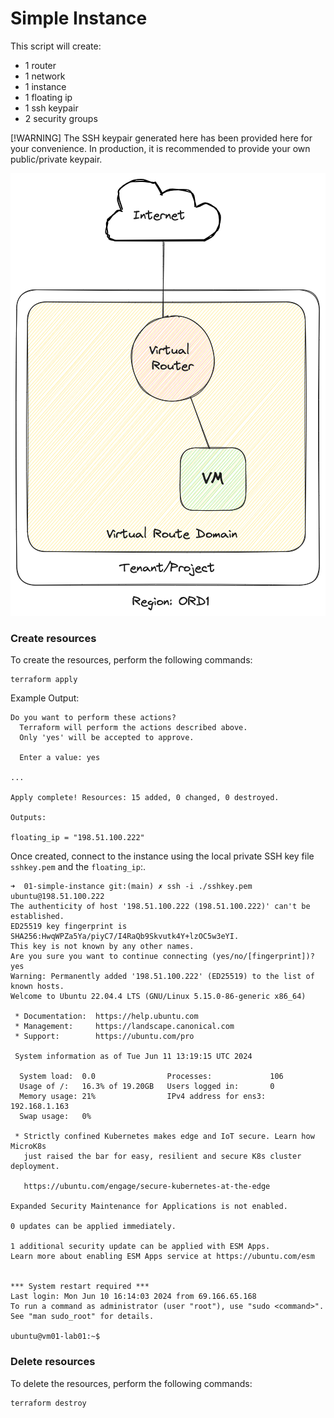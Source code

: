 # Simple Instance

This script will create:

-   1 router
-   1 network
-   1 instance
-   1 floating ip
-   1 ssh keypair
-   2 security groups

[!WARNING]
The SSH keypair generated here has been provided here for your convenience. In production,
it is recommended to provide your own public/private keypair.

![01-simple-instance](../img/01-simple-small.png "Simple Instance")

### Create resources

To create the resources, perform the following commands:

```
terraform apply
```

Example Output:

```
Do you want to perform these actions?
  Terraform will perform the actions described above.
  Only 'yes' will be accepted to approve.

  Enter a value: yes

...

Apply complete! Resources: 15 added, 0 changed, 0 destroyed.

Outputs:

floating_ip = "198.51.100.222"
```

Once created, connect to the instance using the local private SSH key file `sshkey.pem` and the `floating_ip`:.

```
➜  01-simple-instance git:(main) ✗ ssh -i ./sshkey.pem ubuntu@198.51.100.222
The authenticity of host '198.51.100.222 (198.51.100.222)' can't be established.
ED25519 key fingerprint is SHA256:HwqWPZa5Ya/piyC7/I4RaQb9Skvutk4Y+lzOC5w3eYI.
This key is not known by any other names.
Are you sure you want to continue connecting (yes/no/[fingerprint])? yes
Warning: Permanently added '198.51.100.222' (ED25519) to the list of known hosts.
Welcome to Ubuntu 22.04.4 LTS (GNU/Linux 5.15.0-86-generic x86_64)

 * Documentation:  https://help.ubuntu.com
 * Management:     https://landscape.canonical.com
 * Support:        https://ubuntu.com/pro

 System information as of Tue Jun 11 13:19:15 UTC 2024

  System load:  0.0                Processes:             106
  Usage of /:   16.3% of 19.20GB   Users logged in:       0
  Memory usage: 21%                IPv4 address for ens3: 192.168.1.163
  Swap usage:   0%

 * Strictly confined Kubernetes makes edge and IoT secure. Learn how MicroK8s
   just raised the bar for easy, resilient and secure K8s cluster deployment.

   https://ubuntu.com/engage/secure-kubernetes-at-the-edge

Expanded Security Maintenance for Applications is not enabled.

0 updates can be applied immediately.

1 additional security update can be applied with ESM Apps.
Learn more about enabling ESM Apps service at https://ubuntu.com/esm


*** System restart required ***
Last login: Mon Jun 10 16:14:03 2024 from 69.166.65.168
To run a command as administrator (user "root"), use "sudo <command>".
See "man sudo_root" for details.

ubuntu@vm01-lab01:~$
```

### Delete resources

To delete the resources, perform the following commands:

```
terraform destroy
```

